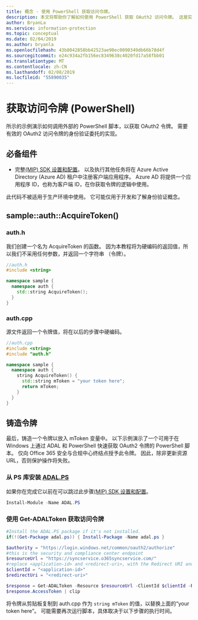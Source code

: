```yaml
---
title: 概念 - 使用 PowerShell 获取访问令牌。
description: 本文将帮助你了解如何使用 PowerShell 获取 OAuth2 访问令牌。 这是实现身份验证委托所必需的。
author: BryanLa
ms.service: information-protection
ms.topic: conceptual
ms.date: 02/04/2019
ms.author: bryanla
ms.openlocfilehash: 43b8042858bb42523ae90ec0090349db66b78d4f
ms.sourcegitcommit: e24c934a2fb156ec8349638c4020fd17a58fbb01
ms.translationtype: MT
ms.contentlocale: zh-CN
ms.lasthandoff: 02/08/2019
ms.locfileid: "55890035"
---
```

# <a name="acquire-an-access-token-powershell"></a>获取访问令牌 (PowerShell)

所示的示例演示如何调用外部的 PowerShell 脚本，以获取 OAuth2 令牌。 需要有效的 OAuth2 访问令牌的身份验证委托的实现。

## <a name="prerequisites"></a>必备组件

- 完整[(MIP) SDK 设置和配置](setup-configure-mip.md)。 以及执行其他任务将在 Azure Active Directory (Azure AD) 租户中注册客户端应用程序。 Azure AD 将提供一个应用程序 ID，也称为客户端 ID，在你获取令牌的逻辑中使用。

此代码不被适用于生产环境中使用。 它可能仅用于开发和了解身份验证概念。 

## <a name="sampleauthacquiretoken"></a>sample::auth::AcquireToken()

### <a name="authh"></a>auth.h

我们创建一个名为 AcquireToken 的函数。 因为本教程将为硬编码的返回值，所以我们不采用任何参数，并返回一个字符串 （令牌）。

```cpp
//auth.h
#include <string>

namespace sample {
  namespace auth {
    std::string AcquireToken();
  }
}
```

### <a name="authcpp"></a>auth.cpp

源文件返回一个令牌值，将在以后的步骤中硬编码。

```cpp
//auth.cpp
#include <string>
#include "auth.h"

namespace sample {
  namespace auth {
    string AcquireToken() {
      std::string mToken = "your token here";
      return mToken;
    }
  }
}
```

## <a name="mint-a-token"></a>铸造令牌

最后，铸造一个令牌以放入 mToken 变量中。 以下示例演示了一个可用于在 Windows 上通过 ADAL 和 PowerShell 快速获取 OAuth2 令牌的 PowerShell 脚本。 仅向 Office 365 安全与合规中心终结点授予此令牌。 因此，除非更新资源 URL，否则保护操作将失败。 

### <a name="install-adalpshttpswwwpowershellgallerycompackagesadalps31942-from-ps-gallery"></a>从 PS 库安装 [ADAL.PS](https://www.powershellgallery.com/packages/ADAL.PS/3.19.4.2)

如果你在完成它以前在可以跳过此步骤[(MIP) SDK 设置和配置](setup-configure-mip.md)。

```PowerShell
Install-Module -Name ADAL.PS
```

### <a name="use-get-adaltoken-to-obtain-the-access-token"></a>使用 Get-ADALToken 获取访问令牌

```PowerShell
#Install the ADAL.PS package if it's not installed.
if(!(Get-Package adal.ps)) { Install-Package -Name adal.ps }

$authority = "https://login.windows.net/common/oauth2/authorize" 
#this is the security and compliance center endpoint
$resourceUrl = "https://syncservice.o365syncservice.com/"
#replace <application-id> and <redirect-uri>, with the Redirect URI and Application ID from your Azure AD application registration.
$clientId = "<application-id>"
$redirectUri = "<redirect-uri>"

$response = Get-ADALToken -Resource $resourceUrl -ClientId $clientId -RedirectUri $redirectUri -Authority $authority -PromptBehavior:Always
$response.AccessToken | clip
```

将令牌从剪贴板复制到 auth.cpp 作为 `string mToken` 的值，以替换上面的“your token here”。 可能需要再次运行脚本，具体取决于以下步骤的执行时间。


